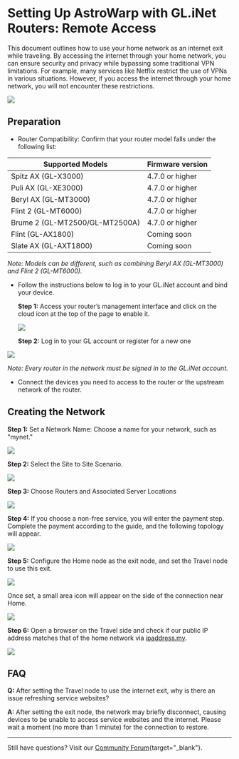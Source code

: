 # Setting Up AstroWarp with GL.iNet Routers: Remote Access

This document outlines how to use your home network as an internet exit while traveling. By accessing the internet through your home network, you can ensure security and privacy while bypassing some traditional VPN limitations. For example, many services like Netflix restrict the use of VPNs in various situations. However, if you access the internet through your home network, you will not encounter these restrictions.

![](../images/scenario_keep_ip_home_topology.jpg)

## **Preparation**
* Router Compatibility: Confirm that your router model falls under the following list: 


| Supported Models               | Firmware version |
| ------------------------------ | ---------------- |
| Spitz AX (GL-X3000)            | 4.7.0 or higher  |
| Puli AX (GL-XE3000)            | 4.7.0 or higher  |
| Beryl AX (GL-MT3000)           | 4.7.0 or higher  |
| Flint 2 (GL-MT6000)            | 4.7.0 or higher  |
| Brume 2 (GL-MT2500/GL-MT2500A) | 4.7.0 or higher  |
| Flint (GL-AX1800)              | Coming soon      |
| Slate AX (GL-AXT1800)          | Coming soon      |

*Note:  Models can be different, such as combining Beryl AX (GL-MT3000) and Flint 2 (GL-MT6000).*




* Follow the instructions below to log in to your GL.iNet account and bind your device.

  **Step 1:** Access your router’s management interface and click on the cloud icon at the top of the page to enable it.

  ![](../images/router_top_cloud_icon.png)

  **Step 2:** Log in to your GL account or register for a new one

![](../images/router_login_cloud.png)

  *Note: Every router in the network must be signed in to the GL.iNet account.*



* Connect the devices you need to access to the router or the upstream network of the router.



## **Creating the Network**

**Step 1:** Set a Network Name: Choose a name for your network, such as "mynet."

![](../images/astrowarp_give_name_for_network.png)

**Step 2:** Select the Site to Site Scenario.

![](../images/select_s2s_scenario.png)

**Step 3:** Choose Routers and Associated Server Locations

![](../images/astrowarp_select_routers.png)

**Step 4:** If you choose a non-free service, you will enter the payment step. Complete the payment according to the guide, and the following topology will appear.

![](../images/astrowarp_s2s_inited_topology.png)

**Step 5:** Configure the Home node as the exit node, and set the Travel node to use this exit.

![](../images/astrowarp_set_exit_node.png)

Once set, a small area icon will appear on the side of the connection near Home.

![](../images/astrowarp_force_exit_node_icon.png)

**Step 6:** Open a browser on the Travel side and check if our public IP address matches that of the home network via [ipaddress.my](https://www.ipaddress.my/).

![](../images/astrowarp_check_ip_address.png)



## **FAQ** 

**Q:** After setting the Travel node to use the internet exit, why is there an issue refreshing service websites?

**A:** After setting the exit node, the network may briefly disconnect, causing devices to be unable to access service websites and the internet. Please wait a moment (no more than 1 minute) for the connection to restore.

---

Still have questions? Visit our [Community Forum](https://forum.gl-inet.com){target="_blank"}.


